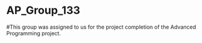 # AP_Group_133
#This group was assigned to us for the project completion of the Advanced Programming project.
